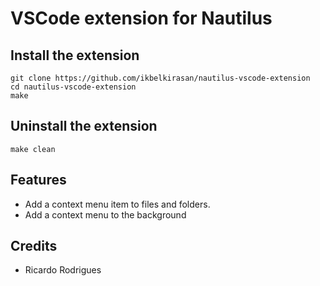 # VSCode extension for Nautilus

## Install the extension

```shell
git clone https://github.com/ikbelkirasan/nautilus-vscode-extension
cd nautilus-vscode-extension
make
```

## Uninstall the extension

```shell
make clean
```

## Features

-   Add a context menu item to files and folders.
-   Add a context menu to the background

## Credits

-   Ricardo Rodrigues
